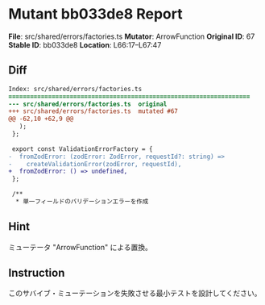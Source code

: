 # Mutant bb033de8 Report

**File**: src/shared/errors/factories.ts
**Mutator**: ArrowFunction
**Original ID**: 67
**Stable ID**: bb033de8
**Location**: L66:17–L67:47

## Diff

```diff
Index: src/shared/errors/factories.ts
===================================================================
--- src/shared/errors/factories.ts	original
+++ src/shared/errors/factories.ts	mutated #67
@@ -62,10 +62,9 @@
   );
 };
 
 export const ValidationErrorFactory = {
-  fromZodError: (zodError: ZodError, requestId?: string) =>
-    createValidationError(zodError, requestId),
+  fromZodError: () => undefined,
 };
 
 /**
  * 単一フィールドのバリデーションエラーを作成
```

## Hint

ミューテータ "ArrowFunction" による置換。

## Instruction

このサバイブ・ミューテーションを失敗させる最小テストを設計してください。